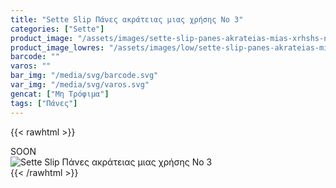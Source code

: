 ```yaml
---
title: "Sette Slip Πάνες ακράτειας μιας χρήσης No 3"
categories: ["Sette"]
product_image: "/assets/images/sette-slip-panes-akrateias-mias-xrhshs-no-3.jpg"
product_image_lowres: "/assets/images/low/sette-slip-panes-akrateias-mias-xrhshs-no-3.jpg"
barcode: ""
varos: ""
bar_img: "/media/svg/barcode.svg"
var_img: "/media/svg/varos.svg"
gencat: ["Μη Τρόφιμα"]
tags: ["Πάνες"]
---
```

{{< rawhtml >}}

<div class="sload437"><div class="product">SOON<br><div class="pimg"><img alt="Sette Slip Πάνες ακράτειας μιας χρήσης No 3" title="Sette Slip Πάνες ακράτειας μιας χρήσης No 3" src="/assets/images/sette-slip-panes-akrateias-mias-xrhshs-no-3.jpg"></div></div></div>
{{< /rawhtml >}}



